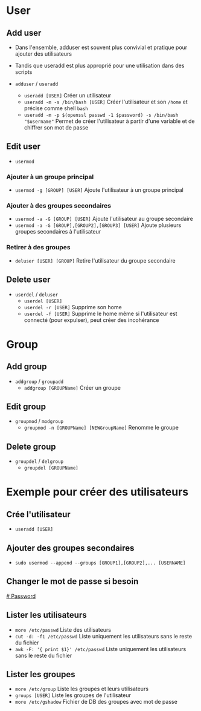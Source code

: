 # User
## Add user
- Dans l'ensemble, adduser est souvent plus convivial et pratique pour ajouter des utilisateurs
- Tandis que useradd est plus approprié pour une utilisation dans des scripts

- `adduser` / `useradd`
  - `useradd [USER]` Créer un utilisateur
  - `useradd -m -s /bin/bash [USER]` Créer l'utilisateur et son `/home` et précise comme shell `bash`
  - `useradd -m -p $(openssl passwd -1 $password) -s /bin/bash "$username"` Permet de créer l'utilisateur à partir d'une variable et de chiffrer son mot de passe 

## Edit user
- `usermod`
### Ajouter à un groupe principal
- `usermod -g [GROUP] [USER]` Ajoute l'utilisateur à un groupe principal
### Ajouter à des groupes secondaires
- `usermod -a -G [GROUP] [USER]` Ajoute l'utilisateur au groupe secondaire
- `usermod -a -G [GROUP],[GROUP2],[GROUP3] [USER]` Ajoute plusieurs groupes secondaires à l'utilisateur
### Retirer à des groupes
- `deluser [USER] [GROUP]` Retire l'utilisateur du groupe secondaire

## Delete user
- `userdel` / `deluser`
  - `userdel [USER]`
  - `userdel -r [USER]` Supprime son home
  - `userdel -f [USER]` Supprime le home même si l'utilisateur est connecté (pour expulser), peut créer des incohérance

# Group
## Add group
- `addgroup` / `groupadd`
  - `addgroup [GROUPName]` Créer un groupe
## Edit group
- `groupmod` / `modgroup`
  - `groupmod -n [GROUPName] [NEWGroupName]` Renomme le groupe
## Delete group
- `groupdel` / `delgroup`
  - `groupdel [GROUPName]`

# Exemple pour créer des utilisateurs
## Crée l'utilisateur
- `useradd [USER]`
## Ajouter des groupes secondaires
- `sudo usermod --append --groups [GROUP1],[GROUP2],... [USERNAME]`
## Changer le mot de passe si besoin
[# Password](#Password)

## Lister les utilisateurs
- `more /etc/passwd` Liste des utilisateurs
- `cut -d: -f1 /etc/passwd` Liste uniquement les utilisateurs sans le reste du fichier
- `awk -F: '{ print $1}' /etc/passwd` Liste uniquement les utilisateurs sans le reste du fichier

## Lister les groupes
- `more /etc/group` Liste les groupes et leurs utilisateurs
- `groups [USER]` Liste les groupes de l'utilisateur
- `more /etc/gshadow` Fichier de DB des groupes avec mot de passe
